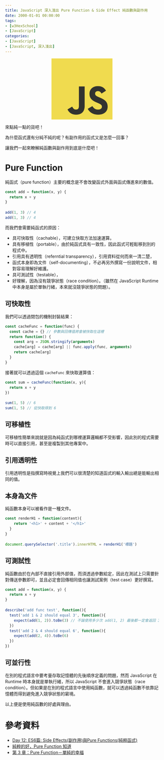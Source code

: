 ```yaml
---
title: JavaScript 深入淺出 Pure Function & Side Effect 純函數與副作用
date: 2000-01-01 00:00:00
tags:
- [w3HexSchool]
- [JavaScript]
categories: 
- [JavaScript]
- [JavaScript, 深入淺出]
---
```


<div style="display:flex;justify-content:center;">
  <img style="object-fit:cover;" src='/images/JavaScript/JavaScript-logo.png' width='200px' height='200px' />
</div>

來點純一點的貨吧！

為什麼函式還有分純不純的呢？有副作用的函式又是怎麼一回事？

讓我們一起來瞭解純函數與副作用到底是什麼吧！

<!-- more -->

# Pure Function
純函式（pure function）主要的概念是不會改變函式外面與函式傳進來的數值。

```js
const add = function(x, y) {
  return x + y
}

add(1, 3) // 4
add(1, 3) // 4
```

而我們會需要純函式的原因：
- 具可快取性（cachable），可建立快取方法加速運算。
- 具有移植性（portable），由於純函式具有一致性，因此函式可輕鬆移到別的程式中。
- 引用具有透明性（referntial transparency），引用資料從何而來一清二楚，
- 函式本身即為文件（self-documenting），不必再另外撰寫一份說明文件，相對容易理解好維護。
- 具可測試性（testable），
- 好理解，因為沒有競爭狀態（race condition）。（雖然在 JavaScript Runtime 中本身是屬於單執行緒，本來就沒競爭狀態的問題）。

## 可快取性

我們可以透過閉包的機制封裝結果：

```js
const cacheFunc = function(func) {
  const cache = {} // 參數與回傳值將會被快取在這裡
  return function() {
    const arg = JSON.stringify(arguments)
    cache[arg] = cache[arg] || func.apply(func, arguments)
    return cache[arg]
  }
}
```

接著就可以透過這個 `cacheFunc` 來快取運算值：

```js
const sum = cacheFunc(function(x, y){
  return x + y
})

sum(1, 5) // 6
sum(1, 5) // 從快取得到 6
```

## 可移植性

可移植性簡單來說就是因為純函式到哪裡運算邏輯都不受影響，因此別的程式需要時可以直接引用，甚至是複製到其他專案中。

## 引用透明性

引用透明性是指撰寫時視覺上我們可以很清楚的知道函式的輸入輸出總是能輸出相同的值。

## 本身為文件

純函數本身可以被看作是一種文件。

```js
const renderH1 = function(content){
    return '<h1>' + content + '</h1>'
  }
}

document.querySelector('.title').innerHTML = renderH1('標題')
```

## 可測試性

純函數由於在內部不直接引用外部值，而須透過參數給定，因此在測試上只需要針對傳送參數即可，並且必定會回傳相同值也讓測試案例（test case）更好撰寫。

```js
const add = function(x, y) {
  return x + y
}

describe('add func test', function(){
  test('add 1 & 2 should equal 3', function(){
    expect(add(1, 2)).toBe(3) // 不論使用多少次 add(1, 2) 最後都一定會返回 3。
  })
  test('add 2 & 4 should equal 6', function(){
    expect(add(2, 4)).toBe(6)
  })
})
```
## 可並行性

在別的程式語言中要考量存取記憶體的先後順序定義的問題，然而 JavaScript 在 Runtime 時本身就是單執行緒，所以 JavaScript 不會進入競爭狀態（race condition）。但如果是在別的程式語言中使用純函數，就可以透過純函數不依靠記憶體而得到避免進入競爭狀態的窘境。

以上便是使用純函數的好處與理由。

# 參考資料

- [Day 12: ES6篇: Side Effects(副作用)與Pure Functions(純粹函式)](https://ithelp.ithome.com.tw/articles/10185780)
- [純粹的好，Pure Function 知道](https://medium.com/frochu/%E7%B4%94%E7%B2%B9%E7%9A%84%E5%A5%BD-pure-function-%E7%9F%A5%E9%81%93-574d5c0d7819)
- [第 3 章：Pure Function－單純的幸福](https://jigsawye.gitbooks.io/mostly-adequate-guide/ch3.html)